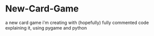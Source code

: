 # New-Card-Game
a new card game i'm creating with (hopefully) fully commented code explaining it, using pygame and python
